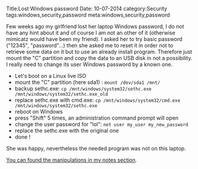 Title:Lost Windows password
Date: 10-07-2014
category:Security
tags:windows,security,password
meta:windows,security,password

Few weeks ago my girlfriend lost her laptop Windows password, I do not have any
hint about it and of course I am not an other of it (otherwise mimicatz would have been
my friend). I asked her to try basic password ("12345", "password"…) then she
asked me to reset it in order not to retrieve some data on it but to use an
already install program. Therefore just mount the "C" partition and copy the data
to an USB disk in not a possibility. I really need to change its user Windows
password by a known one.

* Let's boot on a Linux live ISO
* mount the "C" partition (here sda1) : `mount /dev/sda1 /mnt/`
* backup sethc.exe: `cp /mnt/windows/system32/sethc.exe /mnt/windows/system32/sethc.exe_old`
* replace sethc.exe with cmd.exe: `cp /mnt/windows/system32/cmd.exe /mnt/windows/system32/sethc.exe`
* reboot on Windows
* press "Shift" 5 times, an administration command prompt will open
* change the user password for "lol": `net user my_user my_new_password`
* replace the sethc.exe with the original one
* done !

She was happy, nevertheless the needed program was not on this laptop.

[You can found the manipulations in my notes section](http://www.maggick.fr/pages/lost-windows-password.html).

